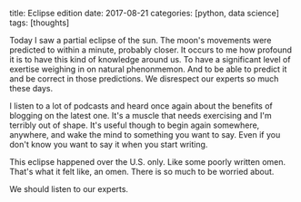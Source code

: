 title: Eclipse edition
date: 2017-08-21
categories: [python, data science]
tags: [thoughts]

Today I saw a partial eclipse of the sun. The moon's movements were predicted to within a minute, probably closer. It occurs to me how profound it is to have this kind of knowledge around us. To have a significant level of exertise weighing in on natural phenonmemon. And to be able to predict it and be correct in those predictions. We disrespect our experts so much these days.

I listen to a lot of podcasts and heard once again about the benefits of blogging on the latest one. It's a muscle that needs exercising and I'm terribly out of shape. It's useful though to begin again somewhere, anywhere, and wake the mind to something you want to say. Even if you don't know you want to say it when you start writing.

This eclipse happened over the U.S. only. Like some poorly written omen. That's what it felt like, an omen. There is so much to be worried about.

We should listen to our experts.





